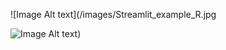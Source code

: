 
![Image Alt text](/images/Streamlit_example_R.jpg

![Image Alt text](/images/Streamlit_example_R.jpg "Optional title"))  
